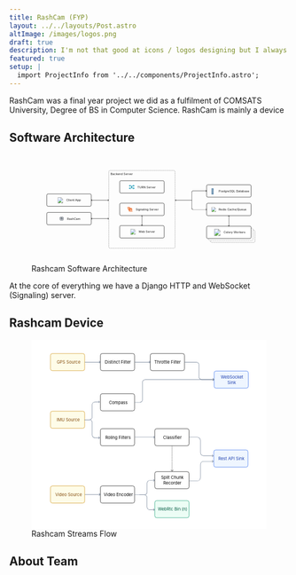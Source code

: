 ```yaml
---
title: RashCam (FYP)
layout: ../../layouts/Post.astro
altImage: /images/logos.png
draft: true
description: I'm not that good at icons / logos designing but I always like to push my boundaries. Here are some of my designs.
featured: true
setup: |
  import ProjectInfo from '../../components/ProjectInfo.astro';
---
```


<div class="-mt-8 relative">
  <ProjectInfo collabrators="nmanumr,ameerhmzx,usamaibajwa" stack="Django,NextJS,PostgreSQL,RaspberyPi,GStreamer" />
</div>

RashCam was a final year project we did as a fulfilment of COMSATS University, Degree of BS in Computer Science.
RashCam is mainly a device 

## Software Architecture


<figure class="text-center">
  <svg class="w-full h-auto mx-auto text-gray-800 font-medium rounded-md border border-gray-200 !my-0" xmlns:xlink="http://www.w3.org/1999/xlink" width="720" height="335" fill="none" viewBox="0 0 720 335">
    <rect width="136.373" height="37.881" x="536.907" y="92.683" stroke="#000" rx="4.041"/>
    <text fill="#336791" font-size="16.5"><tspan x="550" y="119" class="devicon-"></tspan></text>
    <text fill="currentColor" font-size="9.092"><tspan x="574" y="115.034">PostgreSQL Database</tspan></text>
    <rect width="136.373" height="37.881" x="536.907" y="149.253" stroke="#000" rx="4.041"/>
    <image xlink:href="https://cdn.jsdelivr.net/gh/devicons/devicon/icons/redis/redis-original.svg" width="17.425" height="14.783" x="550" y="160.87"/>
    <text fill="currentColor" font-size="9.092"><tspan x="574" y="171.671">Redis Cache/Queue</tspan></text>
    <rect width="136.373" height="37.881" x="549.028" y="231.582" stroke="#000" stroke-dasharray="3.03 1.52" stroke-opacity=".5" rx="4.041"/>
    <rect width="136.373" height="37.881" x="542.967" y="225.521" fill="#fff" stroke="#000" stroke-dasharray="3.03 1.52" stroke-opacity=".5" rx="4.041"/>
    <rect width="136.373" height="37.881" x="536.906" y="219.46" fill="#fff" stroke="#000" rx="4.041"/>
    <path fill="url(#a)" d="M559.13 227.793h21.466v21.466H559.13z"/>
    <text fill="currentColor" font-size="9.092"><tspan x="589.434" y="241.936">Celery Workers</tspan></text>
    <rect width="136.373" height="37.881" x="46.973" y="120.715" stroke="#000" rx="4.041"/>
    <text fill="currentColor" font-size="9.092"><tspan x="107.157" y="143.192">Client App</tspan></text>
    <rect width="136.373" height="37.881" x="46.973" y="177.285" stroke="#000" rx="4.041"/>
    <image xlink:href="https://cdn.jsdelivr.net/gh/devicons/devicon/icons/nextjs/nextjs-original.svg" width="18" height="18" x="79.492" y="131.154"/>
    <path fill="#232F3E" d="M90.492 195.612c0 .076-.068.139-.152.139h-.666c-.084 0-.152-.063-.152-.139v-.207c0-.076.068-.139.152-.139h.666c.084 0 .152.063.152.139v.207Zm1.386 1.21a.88.88 0 1 1 1.76.001.88.88 0 0 1-1.76-.001Zm-.55 0a1.431 1.431 0 0 0 2.861 0 1.432 1.432 0 0 0-2.862 0Zm-.22 0c0-.909.74-1.649 1.65-1.649.909 0 1.648.74 1.648 1.649s-.74 1.649-1.649 1.649-1.649-.74-1.649-1.649Zm-.553 0c0 1.215.987 2.202 2.202 2.202a2.204 2.204 0 0 0 2.203-2.202 2.204 2.204 0 0 0-2.203-2.202 2.204 2.204 0 0 0-2.202 2.202Zm5.238 2.114a.176.176 0 0 1-.177.177h-6.374a.176.176 0 0 1-.177-.177v-3.95c0-.096.078-.175.177-.175h.265l.015.003h.97l.015-.003h.965c.131 0 .242-.09.27-.219l.126-.601a.34.34 0 0 1 .076-.147h1.664a.368.368 0 0 1 .076.147l.127.601a.273.273 0 0 0 .27.219h1.535c.099 0 .177.079.177.175v3.95Zm-5.996-4.827c0-.007 0-.015.003-.022h.414a.064.064 0 0 1 .003.022v.152h-.42v-.152Zm4.506.152-.078-.381c-.048-.228-.248-.586-.581-.586h-1.735c-.334 0-.533.358-.581.586l-.081.381h-.48v-.152c0-.32-.21-.573-.477-.573h-.563c-.27 0-.48.253-.48.573v.152h-.005a.727.727 0 0 0-.728.725v3.95c0 .401.326.727.728.727h6.374a.728.728 0 0 0 .728-.727v-3.95a.727.727 0 0 0-.728-.725h-1.313Zm2.46 6.236a.315.315 0 0 1-.313.313h-8.037a.315.315 0 0 1-.313-.313v-8.032c0-.172.142-.313.313-.313h8.037c.171 0 .313.141.313.313v8.032Zm1.73-6.653v-.55h-1.18v-.829a.867.867 0 0 0-.863-.866h-.834v-1.182h-.55v1.182h-.904v-1.182h-.551v1.182h-.904v-1.182h-.55v1.182h-.905v-1.182h-.55v1.182h-.905v-1.182h-.55v1.182h-.834a.867.867 0 0 0-.863.866v.829h-1.18v.55h1.18v.904h-1.18v.551h1.18v.904h-1.18v.551h1.18v.904h-1.18v.55h1.18v.905h-1.18v.55h1.18v.834c0 .477.389.863.863.863h.834v1.18h.55v-1.18h.904v1.18h.551v-1.18h.904v1.18h.55v-1.18h.905v1.18h.55v-1.18h.905v1.18h.55v-1.18h.834a.865.865 0 0 0 .864-.863v-.834h1.179v-.55h-1.18v-.905h1.18v-.55h-1.18v-.904h1.18v-.551h-1.18v-.904h1.18v-.551h-1.18v-.904h1.18Z"/>
    <text fill="currentColor" font-size="9.092"><tspan x="109.15" y="199.762">RashCam</tspan></text>
    <rect width="136.373" height="37.881" x="270.474" y="80.309" stroke="#000" rx="4.041"/>
    <path stroke="#0891B2" stroke-linecap="square" stroke-width="1.515" d="M300.442 95.697h3.872a3.098 3.098 0 0 1 3.098 3.098m-6.97-3.098 1.936 1.936m-1.936-1.936 1.936-1.936m5.034 5.034v1.549m0-1.549a3.099 3.099 0 0 1 3.099-3.098h3.872m0 7.745h-3.872a3.098 3.098 0 0 1-3.099-3.098m6.971 3.098-1.936-1.936m1.936 1.936-1.936 1.936m-5.035-5.034a3.098 3.098 0 0 1-3.098 3.098h-3.872m13.941-7.745-1.936 1.936m1.936-1.936-1.936-1.936m-12.005 9.681 1.936-1.936m-1.936 1.936 1.936 1.936"/>
    <text fill="currentColor" font-size="9.092"><tspan x="324.9" y="102.785">TURN Server</tspan></text>
    <rect width="136.373" height="37.881" x="270.474" y="149" stroke="#000" rx="4.041"/>
    <g clip-path="url(#b)">
      <path fill="#EA580C" d="M306.302 171.221h2.163v-5.194l-2.437-2.437-1.53 1.529 1.804 1.804v4.298Zm2.169 1.084H300.925l-1.804-1.803.765-.765 1.49 1.489h3.065l-3.019-3.025.77-.77 3.02 3.019v-3.065l-1.484-1.484.759-.759-3.75-3.767h-7.534l2.157 2.157v.006h4.475l1.581 1.581-2.312 2.312-1.581-1.581v-1.227h-2.163v2.123l3.744 3.744-1.524 1.524 2.438 2.437h10.61l-2.157-2.146Z"/>
    </g>
    <text fill="currentColor" font-size="9.092"><tspan x="319.489" y="171.353">Signaling Server</tspan></text>
    <rect width="136.373" height="37.881" x="270.474" y="217.692" stroke="#000" rx="4.041"/>
    <path fill="url(#c)" d="M302.546 228.046h17.425v17.425h-17.425z"/>
    <text fill="currentColor" font-size="9.092"><tspan x="328.564" y="240.169">Web Server</tspan></text>
    <rect width="203.045" height="237.895" x="237.138" y="48.993" stroke="#000" stroke-dasharray="3.03 1.52" stroke-opacity=".5" stroke-width="1.01" rx="3.536"/>
    <text fill="currentColor" font-size="9.092"><tspan x="242.554" y="62.764">Backend Server</tspan></text>
    <path fill="#000" d="M183.078 139.389a.379.379 0 0 0 0 .536l2.411 2.41a.378.378 0 1 0 .535-.535l-2.143-2.143 2.143-2.143a.379.379 0 0 0-.535-.536l-2.411 2.411Zm53.822.536a.379.379 0 0 0 0-.536l-2.411-2.411a.378.378 0 1 0-.535.536l2.143 2.143-2.143 2.143a.378.378 0 1 0 .535.535l2.411-2.41Zm-53.554.111h53.286v-.758h-53.286v.758ZM338.928 186.614a.379.379 0 0 0-.536 0l-2.41 2.411a.378.378 0 1 0 .535.535l2.143-2.142 2.143 2.142a.379.379 0 0 0 .536-.535l-2.411-2.411Zm-.536 31.346a.379.379 0 0 0 .536 0l2.411-2.411a.379.379 0 0 0-.536-.536l-2.143 2.143-2.143-2.143a.379.379 0 0 0-.535.536l2.41 2.411Zm-.111-31.078v30.81h.758v-30.81h-.758ZM605.361 186.866a.379.379 0 0 0-.536 0l-2.411 2.411a.379.379 0 0 0 .536.536l2.143-2.143 2.143 2.143a.378.378 0 1 0 .535-.536l-2.41-2.411Zm-.536 32.862a.379.379 0 0 0 .536 0l2.41-2.411a.379.379 0 0 0-.535-.536l-2.143 2.143-2.143-2.143a.379.379 0 0 0-.536.536l2.411 2.411Zm-.111-32.594v32.326h.758v-32.326h-.758ZM495.742 111.372v-.379.379Zm41.432.267a.378.378 0 0 0 0-.535l-2.411-2.411a.378.378 0 1 0-.535.536l2.143 2.143-2.143 2.142a.379.379 0 0 0 .535.536l2.411-2.411Zm-96.754 28.128a.379.379 0 0 0 0 .536l2.41 2.411a.379.379 0 0 0 .536-.536l-2.143-2.143 2.143-2.143a.378.378 0 1 0-.536-.535l-2.41 2.41Zm51.281-24.355h.379-.379Zm45.473 53.176a.379.379 0 0 0 0-.536l-2.411-2.411a.378.378 0 1 0-.535.536l2.143 2.143-2.143 2.143a.379.379 0 0 0 .535.536l2.411-2.411Zm-45.473-4.309h.379-.379Zm4.041-52.529h41.164v-.757h-41.164v.757Zm-55.054 28.664h51.013v-.758h-51.014l.001.758Zm51.392-.379v-24.623h-.758v24.623h.758Zm3.662-29.042a4.42 4.42 0 0 0-4.42 4.419h.758a3.662 3.662 0 0 1 3.662-3.662v-.757Zm0 57.706h41.164v-.758h-41.164v.758Zm-4.42-28.664v24.244h.758v-24.244h-.758Zm4.42 27.906a3.661 3.661 0 0 1-3.662-3.662h-.758a4.42 4.42 0 0 0 4.42 4.42v-.758ZM183.078 195.958a.379.379 0 0 0 0 .536l2.411 2.411a.378.378 0 1 0 .535-.536l-2.143-2.143 2.143-2.143a.379.379 0 0 0-.535-.536l-2.411 2.411Zm53.822.536a.379.379 0 0 0 0-.536l-2.411-2.411a.379.379 0 0 0-.535.536l2.143 2.143-2.143 2.143a.379.379 0 0 0 .535.536l2.411-2.411Zm-53.554.111h53.286v-.758h-53.286v.758Z"/>
    <defs>
      <image xlink:href="https://cdn.jsdelivr.net/gh/devicons/devicon/icons/redis/redis-original.svg" id="d" width="128" height="128"/>
      <image xlink:href="https://raw.githubusercontent.com/celery/celery/master/docs/images/celery_512.png" id="e" width="512" height="512"/>
      <image xlink:href="https://cdn.jsdelivr.net/gh/devicons/devicon/icons/django/django-plain.svg" id="f" width="225" height="225"/>
      <pattern id="a" width="1" height="1" patternContentUnits="objectBoundingBox">
        <use xlink:href="#e" transform="scale(.00195)"/>
      </pattern>
      <pattern id="c" width="1" height="1" patternContentUnits="objectBoundingBox">
        <use xlink:href="#f" transform="scale(.00444)"/>
      </pattern>
      <clipPath id="b">
        <path fill="#fff" d="M0 0h17.425v13.137H0z" transform="translate(293.202 161.375)"/>
      </clipPath>
    </defs>
  </svg>
  <figcaption class="text-sm">Rashcam Software Architecture</figcaption>
</figure>

At the core of everything we have a Django HTTP and WebSocket (Signaling) server.


## Rashcam Device

<figure class="text-center">
  <svg class="max-w-full mx-auto text-gray-800 font-medium rounded-md border border-gray-200 !my-0" width="673" height="542" fill="none" viewBox="0 0 673 542">
    <path fill="#fff" d="M0 0h673v542H0z"/>
    <rect width="98" height="49" x="54.5" y="418.5" fill="#FEFCE8" rx="5.5"/>
    <text fill="#854D0E" font-size="12"><tspan x="68.377" y="447.5">Video Source</tspan></text>
    <rect width="98" height="49" x="54.5" y="418.5" stroke="#CA8A04" rx="5.5"/>
    <text fill="#000" font-size="12"><tspan x="207.326" y="447.5">Video Encoder</tspan></text>
    <rect width="98" height="49" x="197.5" y="418.5" stroke="#000" rx="5.5"/>
    <text fill="#000" font-size="12"><tspan x="371.43" y="398.5">Split Chunk</tspan><tspan x="377.963" y="414.5">Recorder</tspan></text>
    <rect width="98" height="49" x="353.5" y="377.5" stroke="#000" rx="5.5"/>
    <rect width="98" height="49" x="353.5" y="460.5" fill="#ECFDF5" rx="5.5"/>
    <text fill="#065F46" font-size="12"><tspan x="362.143" y="489.5">WebRtc Bin (n)</tspan></text>
    <rect width="98" height="49" x="353.5" y="460.5" stroke="#059669" rx="5.5"/>
    <rect width="98" height="49" x="54.5" y="204.5" fill="#FEFCE8" rx="5.5"/>
    <text fill="#854D0E" font-size="12"><tspan x="72.008" y="233.5">IMU Source</tspan></text>
    <rect width="98" height="49" x="54.5" y="204.5" stroke="#CA8A04" rx="5.5"/>
    <text fill="#000" font-size="12"><tspan x="211.395" y="283.5">Roling Filters</tspan></text>
    <rect width="98" height="49" x="197.5" y="254.5" stroke="#000" rx="5.5"/>
    <text fill="#000" font-size="12"><tspan x="210.475" y="68.5">Distinct Filter</tspan></text>
    <rect width="98" height="49" x="197.5" y="39.5" stroke="#000" rx="5.5"/>
    <text fill="#000" font-size="12"><tspan x="352.125" y="68.5">Throttle Filter</tspan></text>
    <rect width="98" height="49" x="340.5" y="39.5" stroke="#000" rx="5.5"/>
    <text fill="#000" font-size="12"><tspan x="222.281" y="183.5">Compass</tspan></text>
    <rect width="98" height="49" x="197.5" y="154.5" stroke="#000" rx="5.5"/>
    <text fill="#000" font-size="12"><tspan x="377.477" y="283.5">Classifier</tspan></text>
    <path fill="#000" d="M402.646 376.354a.502.502 0 0 0 .708 0l3.182-3.182a.502.502 0 0 0-.708-.708L403 375.293l-2.828-2.829a.502.502 0 0 0-.708.708l3.182 3.182ZM402.5 304v1h1v-1h-1Zm0 3v2h1v-2h-1Zm0 4v2h1v-2h-1Zm0 4v2h1v-2h-1Zm0 4v2h1v-2h-1Zm0 4v2h1v-2h-1Zm0 4v2h1v-2h-1Zm0 4v2h1v-2h-1Zm0 4v2h1v-2h-1Zm0 4v2h1v-2h-1Zm0 4v2h1v-2h-1Zm0 4v2h1v-2h-1Zm0 4v2h1v-2h-1Zm0 4v2h1v-2h-1Zm0 4v2h1v-2h-1Zm0 4v2h1v-2h-1Zm0 4v2h1v-2h-1Zm0 4v2h1v-2h-1Zm0 4v1h1v-1h-1Z"/>
    <rect width="98" height="49" x="353.5" y="254.5" stroke="#000" rx="5.5"/>
    <rect width="98" height="49" x="522.5" y="315.5" fill="#EFF6FF" rx="5.5"/>
    <text fill="#1E40AF" font-size="12"><tspan x="535.205" y="344.5">Rest API Sink</tspan></text>
    <rect width="98" height="49" x="522.5" y="315.5" stroke="#2563EB" rx="5.5"/>
    <rect width="98" height="49" x="523.5" y="89.5" fill="#EFF6FF" rx="5.5"/>
    <text fill="#1E40AF" font-size="12"><tspan x="542.463" y="110.5">WebSocket</tspan><tspan x="561.564" y="126.5">Sink</tspan></text>
    <rect width="98" height="49" x="523.5" y="89.5" stroke="#2563EB" rx="5.5"/>
    <rect width="98" height="49" x="54.5" y="39.5" fill="#FEFCE8" rx="5.5"/>
    <text fill="#854D0E" font-size="12"><tspan x="72.449" y="68.5">GPS Source</tspan></text>
    <rect width="98" height="49" x="54.5" y="39.5" stroke="#CA8A04" rx="5.5"/>
    <path fill="#64748B" d="M197.354 64.354a.5.5 0 0 0 0-.708l-3.182-3.181a.501.501 0 0 0-.708.707L196.293 64l-2.829 2.828a.5.5 0 0 0 .708.707l3.182-3.181ZM153 64.5h44v-1h-44v1ZM353.354 279.354a.502.502 0 0 0 0-.708l-3.182-3.182a.502.502 0 0 0-.708.708l2.829 2.828-2.829 2.828a.502.502 0 0 0 .708.708l3.182-3.182ZM296 279.5h57v-1h-57v1ZM197.354 443.354a.502.502 0 0 0 0-.708l-3.182-3.182a.502.502 0 0 0-.708.708l2.829 2.828-2.829 2.828a.502.502 0 0 0 .708.708l3.182-3.182ZM153 443.5h44v-1h-44v1ZM340.354 64.354a.5.5 0 0 0 0-.708l-3.182-3.181a.501.501 0 0 0-.708.707L339.293 64l-2.829 2.828a.5.5 0 0 0 .708.707l3.182-3.181ZM296 64.5h44v-1h-44v1ZM488 114v.5-.5Zm35.354.354a.5.5 0 0 0 0-.707l-3.182-3.182a.499.499 0 0 0-.707 0 .499.499 0 0 0 0 .707l2.828 2.828-2.828 2.829a.5.5 0 0 0 .707.707l3.182-3.182ZM472 64v.5-.5Zm8 8h-.5.5Zm0 34h-.5.5Zm8 8.5h35v-1h-35v1Zm-49-50h33v-1h-33v1Zm40.5 7.5v34h1V72h-1Zm-7.5-7.5a7.5 7.5 0 0 1 7.5 7.5h1a8.5 8.5 0 0 0-8.5-8.5v1Zm16 49a7.5 7.5 0 0 1-7.5-7.5h-1a8.5 8.5 0 0 0 8.5 8.5v-1ZM182 178v-.5.5Zm13.603.354a.502.502 0 0 0 0-.708l-3.182-3.181a.5.5 0 0 0-.707.707l2.828 2.828-2.828 2.829a.5.5 0 0 0 .707.707l3.182-3.182ZM166 229v-.5.5Zm8-8h-.5.5Zm0-35h-.5.5Zm8-7.5h13.25l-.001-1H182v1Zm-30 51h14v-1h-14v1Zm22.5-8.5v-35h-1v35h1Zm-8.5 8.5a8.5 8.5 0 0 0 8.5-8.5h-1a7.5 7.5 0 0 1-7.5 7.5v1Zm16-52a8.5 8.5 0 0 0-8.5 8.5h1a7.5 7.5 0 0 1 7.5-7.5v-1ZM339.376 402.34v-.5.5Zm13.604.353a.5.5 0 0 0 0-.707l-3.182-3.182a.5.5 0 0 0-.707.707l2.828 2.829-2.828 2.828a.5.5 0 0 0 .707.707l3.182-3.182ZM323.377 444v.5-.5Zm8-8h-.5.5Zm0-25.66h-.5.5Zm7.999-7.5h13.25v-1h-13.25v1Zm-43.999 41.66h28v-1h-28v1Zm36.5-8.5v-25.66h-1V436h1Zm-8.5 8.5a8.5 8.5 0 0 0 8.5-8.5h-1a7.5 7.5 0 0 1-7.5 7.5v1Zm15.999-42.66a8.499 8.499 0 0 0-8.499 8.5h1a7.5 7.5 0 0 1 7.499-7.5v-1Z"/>
    <path fill="#64748B" d="M339.215 486.669v-.5.5Zm13.603-.353a.5.5 0 0 1 0 .707l-3.182 3.182a.5.5 0 0 1-.707-.707l2.828-2.829-2.828-2.828a.5.5 0 0 1 .707-.707l3.182 3.182ZM323.215 444v.5-.5Zm8 8h.5-.5Zm0 26.669h-.5.5Zm8 7.5h13.249v1h-13.249v-1Zm-30-42.669h14v1h-14v-1Zm22.5 8.5v26.669h-1V452h1Zm-8.5-8.5a8.5 8.5 0 0 1 8.5 8.5h-1a7.5 7.5 0 0 0-7.5-7.5v-1Zm16 43.669a8.5 8.5 0 0 1-8.5-8.5h1a7.5 7.5 0 0 0 7.5 7.5v1ZM182.114 280.66v.5-.5Zm13.603-.353a.499.499 0 0 1 0 .707l-3.182 3.182a.5.5 0 0 1-.707-.707l2.829-2.828-2.829-2.829a.5.5 0 0 1 .707-.707l3.182 3.182ZM166.114 229v-.5.5Zm8 8h.5-.5Zm0 35.66h.5-.5Zm8 7.5 13.25.001v1l-13.25-.001v-1ZM152 228.5h14.114v1H152v-1Zm22.614 8.5v35.66h-1V237h1Zm-8.5-8.5a8.5 8.5 0 0 1 8.5 8.5h-1a7.5 7.5 0 0 0-7.5-7.5v-1Zm16 52.66a8.5 8.5 0 0 1-8.5-8.5h1a7.5 7.5 0 0 0 7.5 7.5v1ZM326.114 114v.5-.5Zm197.24.354a.5.5 0 0 0 0-.707l-3.182-3.182a.499.499 0 0 0-.707 0 .499.499 0 0 0 0 .707l2.828 2.828-2.828 2.828a.5.5 0 1 0 .707.708l3.182-3.182Zm-213.24 65.006v-.5.5Zm8-8h-.5.5Zm0-49.36h.5-.5Zm8-7.5H523v-1H326.114v1ZM295.5 179.86h14.614v-1H295.5v1Zm23.114-8.5V122h-1v49.36h1Zm-8.5 8.5a8.5 8.5 0 0 0 8.5-8.5h-1a7.5 7.5 0 0 1-7.5 7.5v1Zm16-66.36a8.5 8.5 0 0 0-8.5 8.5h1a7.5 7.5 0 0 1 7.5-7.5v-1ZM521.354 332.354a.502.502 0 0 0 0-.708l-3.182-3.182a.502.502 0 0 0-.708.708l2.829 2.828-2.829 2.828a.502.502 0 0 0 .708.708l3.182-3.182ZM452 279.5h23.266v-1H452v1Zm31.766 8.5v35h1v-35h-1Zm9.5 44.5H521v-1h-27.734v1Zm-9.5-9.5a9.5 9.5 0 0 0 9.5 9.5v-1a8.5 8.5 0 0 1-8.5-8.5h-1Zm-8.5-43.5a8.5 8.5 0 0 1 8.5 8.5h1a9.5 9.5 0 0 0-9.5-9.5v1ZM521.354 347.646a.502.502 0 0 1 0 .708l-3.182 3.182a.502.502 0 0 1-.708-.708l2.829-2.828-2.829-2.828a.502.502 0 0 1 .708-.708l3.182 3.182ZM452 403.5h23.266v1H452v-1Zm31.766-8.5v-38h1v38h-1Zm9.5-47.5H521v1h-27.734v-1Zm-9.5 9.5a9.5 9.5 0 0 1 9.5-9.5v1a8.5 8.5 0 0 0-8.5 8.5h-1Zm-8.5 46.5a8.5 8.5 0 0 0 8.5-8.5h1a9.5 9.5 0 0 1-9.5 9.5v-1Z"/>
  </svg>
  <figcaption class="text-sm">Rashcam Streams Flow</figcaption>
</figure>

## About Team

